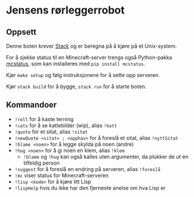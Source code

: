 # Jensens rørleggerrobot

## Oppsett

Denne boten krever
[Stack](https://docs.haskellstack.org/en/stable/README/)
og er beregna på å kjøre på et Unix-system.

For å sjekke status til en Minecraft-server trengs også Python-pakka
[mcstatus](https://github.com/Dinnerbone/mcstatus),
som kan installeres med `pip install mcstatus`.

Kjør `make setup` og følg instruksjonene for å sette opp serveren.

Kjør `stack build` for å bygge, `stack run` for å starte boten.

## Kommandoer

+ `!roll` for å kaste terning
+ `!cats` for å se kattebilder (wip), alias `!katt`
+ `!quote` for et sitat, alias `!sitat`
+ `!newQuote <sitat> ; <opphav>` for å foreslå et sitat, alias `!nyttSitat`
+ `!blame <noen>` for å legge skylda på noen (andre)
+ `!hug <noen>` for å gi noen en klem, alias `!klem`
  + `!blame` og `!hug` kan også kalles uten argumenter, da plukker de ut en tilfeldig person
+ `!suggest` for å foreslå en endring på serveren, alias `!foreslå`
+ `!mc` viser status for Minecraft-serveren
+ `!lisp <kode>` for å kjøre litt Lisp
+ `!lispHelp` hvis du ikke har den fjerneste anelse om hva Lisp er
